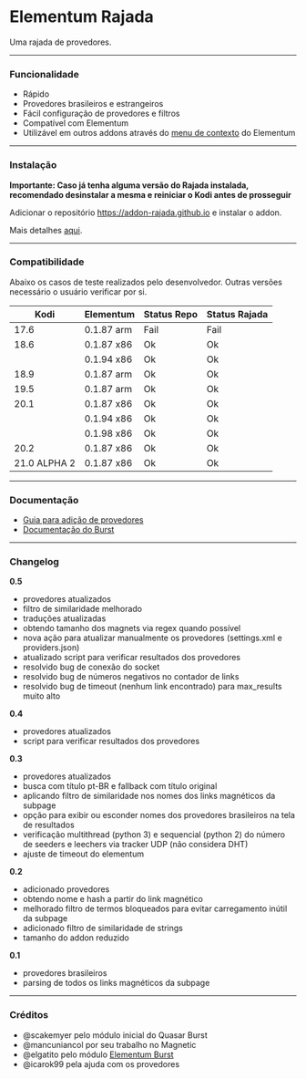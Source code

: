 # Elementum Rajada

Uma rajada de provedores.

---

### Funcionalidade

- Rápido
- Provedores brasileiros e estrangeiros
- Fácil configuração de provedores e filtros
- Compatível com Elementum
- Utilizável em outros addons através do [menu de contexto](https://github.com/addon-rajada/context.elementum) do Elementum

---

### Instalação

**Importante: Caso já tenha alguma versão do Rajada instalada, recomendado desinstalar a mesma e reiniciar o Kodi antes de prosseguir**

Adicionar o repositório https://addon-rajada.github.io e instalar o addon.

Mais detalhes [aqui](https://github.com/addon-rajada/addon-rajada.github.io).

---

### Compatibilidade

Abaixo os casos de teste realizados pelo desenvolvedor. Outras versões necessário o usuário verificar por si.

| **Kodi** | **Elementum** | **Status Repo** | **Status Rajada** |
|-|-|-|-|
| 17.6 | 0.1.87 arm | Fail | Fail |
| 18.6 | 0.1.87 x86 | Ok | Ok |
|      | 0.1.94 x86 | Ok | Ok |
| 18.9 | 0.1.87 arm | Ok | Ok |
| 19.5 | 0.1.87 arm | Ok | Ok |
| 20.1 | 0.1.87 x86 | Ok | Ok |
|      | 0.1.94 x86 | Ok | Ok |
|      | 0.1.98 x86 | Ok | Ok |
| 20.2 | 0.1.87 x86 | Ok | Ok |
| 21.0 ALPHA 2 | 0.1.87 x86 | Ok | Ok |

---

### Documentação

- [Guia para adição de provedores](https://elementumorg.github.io/burst/create/)
- [Documentação do Burst](https://readthedocs.org/projects/scriptelementumburst/downloads/pdf/latest/)

---

### Changelog

**0.5**

- provedores atualizados
- filtro de similaridade melhorado
- traduções atualizadas
- obtendo tamanho dos magnets via regex quando possível
- nova ação para atualizar manualmente os provedores (settings.xml e providers.json)
- atualizado script para verificar resultados dos provedores
- resolvido bug de conexão do socket
- resolvido bug de números negativos no contador de links
- resolvido bug de timeout (nenhum link encontrado) para max_results muito alto

**0.4**

- provedores atualizados
- script para verificar resultados dos provedores

**0.3**

- provedores atualizados
- busca com título pt-BR e fallback com título original
- aplicando filtro de similaridade nos nomes dos links magnéticos da subpage
- opção para exibir ou esconder nomes dos provedores brasileiros na tela de resultados
- verificação multithread (python 3) e sequencial (python 2) do número de seeders e leechers via tracker UDP (não considera DHT)
- ajuste de timeout do elementum

**0.2**

- adicionado provedores
- obtendo nome e hash a partir do link magnético
- melhorado filtro de termos bloqueados para evitar carregamento inútil da subpage
- adicionado filtro de similaridade de strings
- tamanho do addon reduzido

**0.1**

- provedores brasileiros
- parsing de todos os links magnéticos da subpage

---

### Créditos

- @scakemyer pelo módulo inicial do Quasar Burst
- @mancuniancol por seu trabalho no Magnetic
- @elgatito pelo módulo [Elementum Burst](https://github.com/elgatito/script.elementum.burst)
- @icarok99 pela ajuda com os provedores
